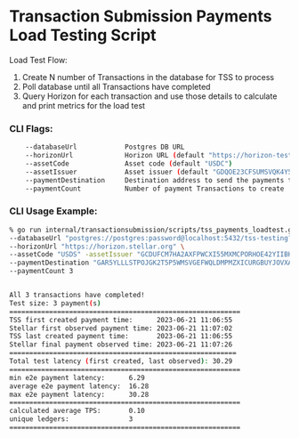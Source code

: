 # Transaction Submission Payments Load Testing Script 

Load Test Flow:
1) Create N number of Transactions in the database for TSS to process
2) Poll database until all Transactions have completed
3) Query Horizon for each transaction and use those details to calculate and print metrics for the load test

### CLI Flags: 
```sh
    --databaseUrl            Postgres DB URL
    --horizonUrl             Horizon URL (default "https://horizon-testnet.stellar.org")
    --assetCode              Asset code (default "USDC")
    --assetIssuer            Asset issuer (default "GDQOE23CFSUMSVQK4Y5JHPPYK73VYCNHZHA7ENKCV37P6SUEO6XQBKPP")
    --paymentDestination     Destination address to send the payments to
    --paymentCount           Number of payment Transactions to create
```

### CLI Usage Example: 
```sh
% go run internal/transactionsubmission/scripts/tss_payments_loadtest.go \
--databaseUrl "postgres://postgres:password@localhost:5432/tss-testing?sslmode=disable" \
--horizonUrl "https://horizon.stellar.org" \
--assetCode "USDS" -assetIssuer "GCDUFCM7HA2AXFPWCXI55MXMCPORHOE42YIIBKN72SAMZ6WBO3G2E5TF" \
--paymentDestination "GAR5YLLLSTPOJGK2T5P5WMSVGEFWQLDMPMZXICURGBUYJOVXARI2ZTXI" \
--paymentCount 3


All 3 transactions have completed!
Test size: 3 payment(s)
==========================================================
TSS first created payment time:      2023-06-21 11:06:55
Stellar first observed payment time: 2023-06-21 11:07:02
TSS last created payment time:       2023-06-21 11:06:55
Stellar final payment observed time: 2023-06-21 11:07:26
=========================================================
Total test latency (first created, last observed): 30.29
==========================================================
min e2e payment latency:      6.29
average e2e payment latency:  16.28
max e2e payment latency:      30.28
==========================================================
calculated average TPS:       0.10
unique ledgers:               3
==========================================================
```
